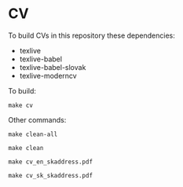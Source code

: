 # CV
To build CVs in this repository these dependencies:
* texlive
* texlive-babel
* texlive-babel-slovak
* texlive-moderncv

To build:

```make cv```

Other commands:

```make clean-all```

```make clean```

```make cv_en_skaddress.pdf```

```make cv_sk_skaddress.pdf```
